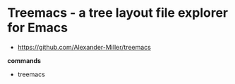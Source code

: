 # Treemacs - a tree layout file explorer for Emacs

* https://github.com/Alexander-Miller/treemacs

**commands**
* treemacs

